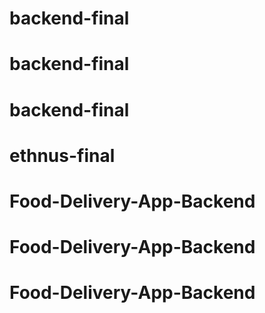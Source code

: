 # backend-final
# backend-final
# backend-final
# ethnus-final
# Food-Delivery-App-Backend
# Food-Delivery-App-Backend
# Food-Delivery-App-Backend
